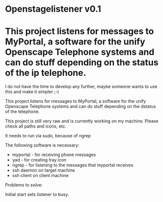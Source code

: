# Openstagelistener v0.1
# This project listens for messages to MyPortal, a software for the unify Openscape Telephone systems and can do stuff depending on the status of the ip telephone.

I do not have the time to develop any further, maybe someone wants to use this and make it simpler ;-)

This project listens for messages to MyPortal, a software for the unify Openscape Telephone systems and can do stuff depending on the dstatus of the telephone.


This project is still very raw and is currently working on my machine.
Please check all paths and icons, etc.

It needs to run via sudo, because of ngrep

The following software is necessary:

- myportal - for receiving phone messages
- yad - for creating tray icon
- ngrep - for listening to the messages that myportal receives 
- ssh daemon on target machine
- ssh client on client machine

Problems to solve:

Initial start sets listener to busy.
